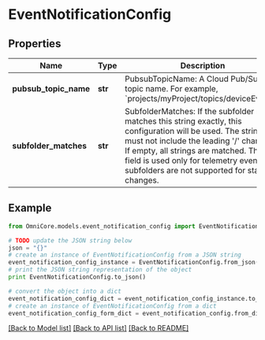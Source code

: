 # EventNotificationConfig


## Properties
Name | Type | Description | Notes
------------ | ------------- | ------------- | -------------
**pubsub_topic_name** | **str** | PubsubTopicName: A Cloud Pub/Sub topic name. For example, &#x60;projects/myProject/topics/deviceEvents&#x60;. | [optional] 
**subfolder_matches** | **str** | SubfolderMatches: If the subfolder name matches this string exactly, this configuration will be used. The string must not include the leading &#39;/&#39; character. If empty, all strings are matched. This field is used only for telemetry events; subfolders are not supported for state changes. | [optional] 

## Example

```python
from OmniCore.models.event_notification_config import EventNotificationConfig

# TODO update the JSON string below
json = "{}"
# create an instance of EventNotificationConfig from a JSON string
event_notification_config_instance = EventNotificationConfig.from_json(json)
# print the JSON string representation of the object
print EventNotificationConfig.to_json()

# convert the object into a dict
event_notification_config_dict = event_notification_config_instance.to_dict()
# create an instance of EventNotificationConfig from a dict
event_notification_config_form_dict = event_notification_config.from_dict(event_notification_config_dict)
```
[[Back to Model list]](../README.md#documentation-for-models) [[Back to API list]](../README.md#documentation-for-api-endpoints) [[Back to README]](../README.md)


